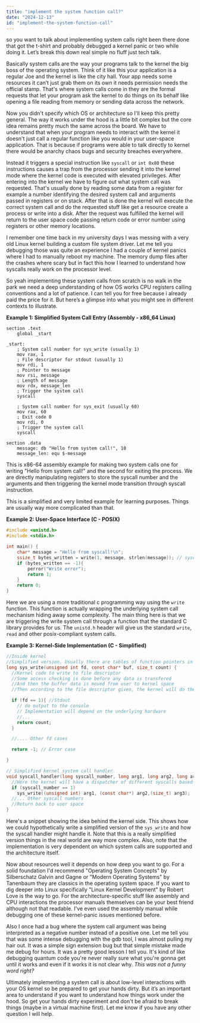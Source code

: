```yaml
---
title: "implement the system function call?"
date: "2024-12-13"
id: "implement-the-system-function-call"
---
```


so you want to talk about implementing system calls right been there done that got the t-shirt and probably debugged a kernel panic or two while doing it. Let’s break this down real simple no fluff just tech talk.

Basically system calls are the way your programs talk to the kernel the big boss of the operating system. Think of it like this your application is a regular Joe and the kernel is like the city hall. Your app needs some resources it can’t just grab them on its own it needs permission needs the official stamp. That's where system calls come in they are the formal requests that let your program ask the kernel to do things on its behalf like opening a file reading from memory or sending data across the network.

Now you didn't specify which OS or architecture so I'll keep this pretty general. The way it works under the hood is a little bit complex but the core idea remains pretty much the same across the board. We have to understand that when your program needs to interact with the kernel it doesn't just call a regular function like you would in your user-space application. That is because if programs were able to talk directly to kernel there would be anarchy chaos bugs and security breaches everywhere. 

Instead it triggers a special instruction like `syscall` or `int 0x80` these instructions causes a trap from the processor sending it into the kernel mode where the kernel code is executed with elevated privileges. After entering into the kernel we have to figure out what system call was requested. That's usually done by reading some data from a register for example a number identifying the desired system call and arguments passed in registers or on stack. After that is done the kernel will execute the correct system call and do the requested stuff like get a resource create a process or write into a disk. After the request was fulfilled the kernel will return to the user space code passing return code or error number using registers or other memory locations.

I remember one time back in my university days I was messing with a very old Linux kernel building a custom file system driver. Let me tell you debugging those was quite an experience I had a couple of kernel panics where I had to manually reboot my machine. The memory dump files after the crashes where scary but in fact this how I learned to understand how syscalls really work on the processor level.

So yeah implementing these system calls from scratch is no walk in the park we need a deep understanding of how OS works CPU registers calling conventions and a lot of patience. I can tell you for free because i already paid the price for it. But here’s a glimpse into what you might see in different contexts to illustrate.

**Example 1: Simplified System Call Entry (Assembly - x86_64 Linux)**

```assembly
section .text
    global _start

_start:
    ; System call number for sys_write (usually 1)
    mov rax, 1
    ; File descriptor for stdout (usually 1)
    mov rdi, 1
    ; Pointer to message
    mov rsi, message
    ; Length of message
    mov rdx, message_len
    ; Trigger the system call
    syscall

    ; System call number for sys_exit (usually 60)
    mov rax, 60
    ; Exit code 0
    mov rdi, 0
    ; Trigger the system call
    syscall

section .data
    message: db "Hello from system call!", 10
    message_len: equ $-message
```

This is x86-64 assembly example for making two system calls one for writing "Hello from system call!" and the second for exiting the process. We are directly manipulating registers to store the syscall number and the arguments and then triggering the kernel mode transition through syscall instruction.

This is a simplified and very limited example for learning purposes. Things are usually way more complicated than that.

**Example 2: User-Space Interface (C - POSIX)**

```c
#include <unistd.h>
#include <stdio.h>

int main() {
    char* message = "Hello from syscall!\n";
    ssize_t bytes_written = write(1, message, strlen(message)); // syscall
    if (bytes_written == -1){
        perror("Write error");
        return 1;
    }
    return 0;
}

```

Here we are using a more traditional c programming way using the `write` function. This function is actually wrapping the underlying system call mechanism hiding away some complexity. The main thing here is that we are triggering the write system call through a function that the standard C library provides for us.
The `unistd.h` header will give us the standard `write`, `read` and other posix-compliant system calls.

**Example 3: Kernel-Side Implementation (C - Simplified)**

```c
//Inside kernel
//Simplified version. Usually there are tables of function pointers in OS kernel
long sys_write(unsigned int fd, const char* buf, size_t count) {
  //Kernel code to write to file descriptor
  //Some access checking is done before any data is transfered
  //And then the buffer data is moved from user to kernel space
  //Then according to the file descriptor given, the kernel will do the job for us and send the data to the corresponding device (display disk etc)

  if (fd == 1){ //Stdout
    // do output to the console
    // Implementation will depend on the underlying hardware
    //...
    return count;
  }

  //.... Other fd cases

  return -1; // Error case

}

// Simplified kernel system call handler
void syscall_handler(long syscall_number, long arg1, long arg2, long arg3){
  //Here the kernel will have a dispatcher of different syscalls based on syscall number
  if (syscall_number == 1)
    sys_write((unsigned int) arg1, (const char*) arg2,(size_t) arg3);
  //... Other syscall numbers
  //Return back to user space
}
```

Here's a snippet showing the idea behind the kernel side. This shows how we could hypothetically write a simplified version of the `sys_write` and how the syscall handler might handle it. Note that this is a really simplified version things in the real world are way more complex. Also, note that the implementation is very dependent on which system calls are supported and the architecture itself.

Now about resources well it depends on how deep you want to go. For a solid foundation I'd recommend "Operating System Concepts" by Silberschatz Galvin and Gagne or "Modern Operating Systems" by Tanenbaum they are classics in the operating system space. If you want to dig deeper into Linux specifically "Linux Kernel Development" by Robert Love is the way to go. For the architecture-specific stuff like assembly and CPU interactions the processor manuals themselves can be your best friend although not that readable. I've even used the assembly manual while debugging one of these kernel-panic issues mentioned before.

Also I once had a bug where the system call argument was being interpreted as a negative number instead of a positive one. Let me tell you that was some intense debugging with the gdb tool, I was almost pulling my hair out. It was a simple sign extension bug but that simple mistake made me debug for hours. It was a pretty good lesson I tell you. It's kind of like debugging quantum code you're never really sure what you're gonna get until it works and even if it works it is not clear why. *This was not a funny word right?*

Ultimately implementing a system call is about low-level interactions with your OS kernel so be prepared to get your hands dirty. But it’s an important area to understand if you want to understand how things work under the hood. So get your hands dirty experiment and don't be afraid to break things (maybe in a virtual machine first). Let me know if you have any other question I will help.
